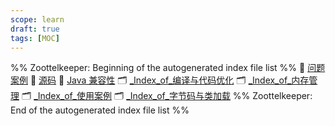 ```yaml
---
scope: learn
draft: true
tags: [MOC]
---
```

%% Zoottelkeeper: Beginning of the autogenerated index file list  %%
📄 [问题案例](10-ComputeScience/Java/JVM/问题案例.md)
📄 [源码](10-ComputeScience/Java/JVM/源码.md)
📄 [Java 兼容性](10-ComputeScience/Java/JVM/Java%20兼容性.md)
🗂️ [_Index_of_编译与代码优化](10-ComputeScience/Java/JVM/编译与代码优化/_Index_of_编译与代码优化)
🗂️ [_Index_of_内存管理](10-ComputeScience/Java/JVM/内存管理/_Index_of_内存管理.md)
🗂️ [_Index_of_使用案例](10-ComputeScience/Java/JVM/使用案例/_Index_of_使用案例)
🗂️ [_Index_of_字节码与类加载](10-ComputeScience/Java/JVM/字节码与类加载/_Index_of_字节码与类加载.md)
%% Zoottelkeeper: End of the autogenerated index file list  %%
